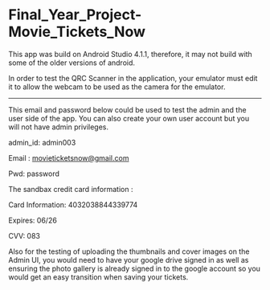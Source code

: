 # Final_Year_Project-Movie_Tickets_Now

This app was build on Android Studio 4.1.1, therefore, it may not build with some of the older versions of android.

In order to test the QRC Scanner in the application, your emulator must edit it to allow the webcam to be used as the camera for the emulator.

------------------------------------------------------------------------------------------------------------------------------------------------
 
This email and password below could be used to test the admin and the user side of the app. You can also create your own user account but you will not have admin privileges.

admin_id: admin003

Email : movieticketsnow@gmail.com

Pwd: password

The sandbax credit card information :

Card Information: 4032038844339774

Expires: 06/26

CVV: 083

Also for the testing of uploading the thumbnails and cover images on the Admin UI, you would need to have your google drive signed in as well as ensuring the photo gallery is already signed in to the google account so you would get an easy transition when saving your tickets.


